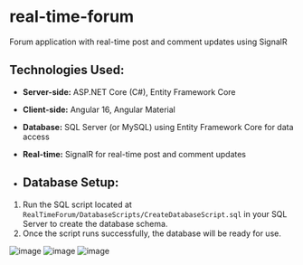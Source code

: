 # real-time-forum
Forum application with real-time post and comment updates using SignalR

## Technologies Used:
- **Server-side:** ASP.NET Core (C#), Entity Framework Core
- **Client-side:** Angular 16, Angular Material
- **Database:** SQL Server (or MySQL) using Entity Framework Core for data access
- **Real-time:** SignalR for real-time post and comment updates

- ## Database Setup:
1. Run the SQL script located at `RealTimeForum/DatabaseScripts/CreateDatabaseScript.sql` in your SQL Server to create the database schema.
2. Once the script runs successfully, the database will be ready for use.

![image](https://github.com/user-attachments/assets/270a009f-796a-4448-9750-40952945abb3)
![image](https://github.com/user-attachments/assets/7ccbce5e-7118-4db9-ac33-d01bd03fcdf8)
![image](https://github.com/user-attachments/assets/cc7e056f-8381-4c30-a431-100c21d8e96d)
